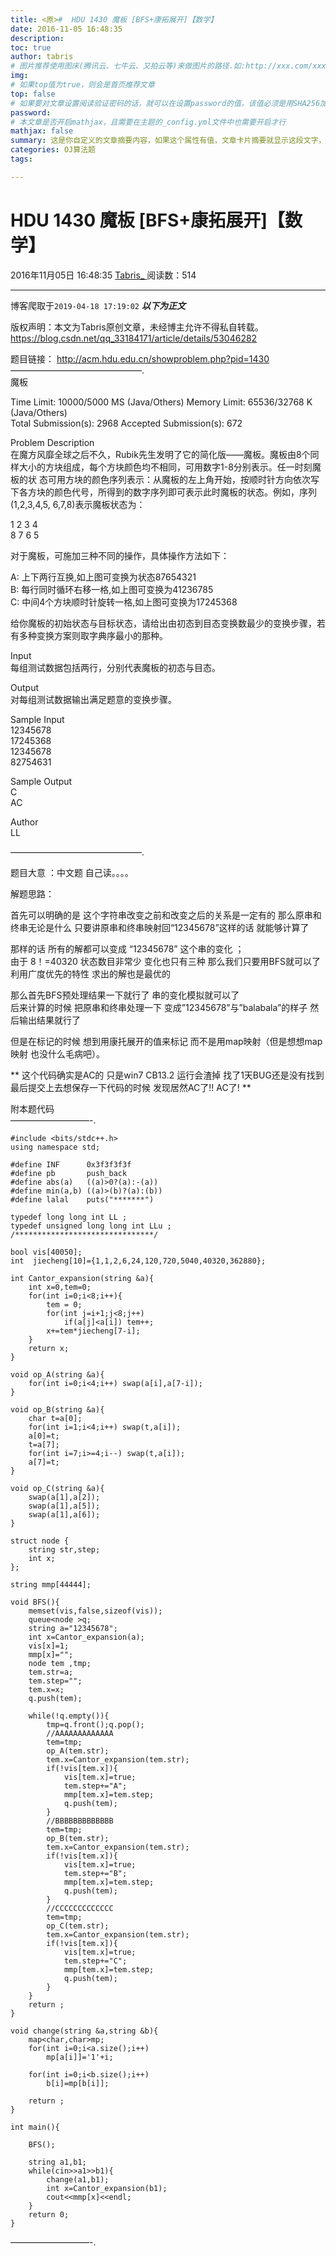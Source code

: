 ```yaml
---
title: <原>#  HDU 1430 魔板 [BFS+康拓展开]【数学】
date: 2016-11-05 16:48:35
description:
toc: true
author: tabris
# 图片推荐使用图床(腾讯云、七牛云、又拍云等)来做图片的路径.如:http://xxx.com/xxx.jpg
img: 
# 如果top值为true，则会是首页推荐文章
top: false
# 如果要对文章设置阅读验证密码的话，就可以在设置password的值，该值必须是用SHA256加密后的密码，防止被他人识破
password: 
# 本文章是否开启mathjax，且需要在主题的_config.yml文件中也需要开启才行
mathjax: false
summary: 这是你自定义的文章摘要内容，如果这个属性有值，文章卡片摘要就显示这段文字，否则程序会自动截取文章的部分内容作为摘要
categories: OJ算法题
tags:

---
```





#  HDU 1430 魔板 [BFS+康拓展开]【数学】

2016年11月05日 16:48:35  [ Tabris_ ](https://me.csdn.net/qq_33184171) 阅读数：514


--- 
 博客爬取于`2019-04-18 17:19:02`
***以下为正文***

版权声明：本文为Tabris原创文章，未经博主允许不得私自转载。
https://blog.csdn.net/qq_33184171/article/details/53046282

题目链接： [ http://acm.hdu.edu.cn/showproblem.php?pid=1430
](http://acm.hdu.edu.cn/showproblem.php?pid=1430)  
———————————————.  
魔板

Time Limit: 10000/5000 MS (Java/Others) Memory Limit: 65536/32768 K
(Java/Others)  
Total Submission(s): 2968 Accepted Submission(s): 672

Problem Description  
在魔方风靡全球之后不久，Rubik先生发明了它的简化版——魔板。魔板由8个同样大小的方块组成，每个方块颜色均不相同，可用数字1-8分别表示。任一时刻魔板的状
态可用方块的颜色序列表示：从魔板的左上角开始，按顺时针方向依次写下各方块的颜色代号，所得到的数字序列即可表示此时魔板的状态。例如，序列(1,2,3,4,5,
6,7,8)表示魔板状态为：

1 2 3 4  
8 7 6 5

对于魔板，可施加三种不同的操作，具体操作方法如下：

A: 上下两行互换,如上图可变换为状态87654321  
B: 每行同时循环右移一格,如上图可变换为41236785  
C: 中间4个方块顺时针旋转一格,如上图可变换为17245368

给你魔板的初始状态与目标状态，请给出由初态到目态变换数最少的变换步骤，若有多种变换方案则取字典序最小的那种。

Input  
每组测试数据包括两行，分别代表魔板的初态与目态。

Output  
对每组测试数据输出满足题意的变换步骤。

Sample Input  
12345678  
17245368  
12345678  
82754631

Sample Output  
C  
AC

Author  
LL

———————————————.

题目大意 ：中文题 自己读。。。。

解题思路：

首先可以明确的是 这个字符串改变之前和改变之后的关系是一定有的 那么原串和终串无论是什么 只要讲原串和终串映射回“12345678”这样的话 就能够计算了

那样的话 所有的解都可以变成 “12345678” 这个串的变化 ；  
由于 8！=40320 状态数目非常少 变化也只有三种 那么我们只要用BFS就可以了 利用广度优先的特性 求出的解也是最优的

那么首先BFS预处理结果一下就行了 串的变化模拟就可以了  
后来计算的时候 把原串和终串处理一下 变成”12345678”与”balabala”的样子 然后输出结果就行了

但是在标记的时候 想到用康托展开的值来标记 而不是用map映射（但是想想map映射 也没什么毛病吧）。

** 这个代码确实是AC的 只是win7 CB13.2 运行会渣掉 找了1天BUG还是没有找到 最后提交上去想保存一下代码的时候 发现居然AC了!! AC了! **

附本题代码  
—————————-.

    
    
    #include <bits/stdc++.h>
    using namespace std;
    
    #define INF      0x3f3f3f3f
    #define pb       push_back
    #define abs(a)   ((a)>0?(a):-(a))
    #define min(a,b) ((a)>(b)?(a):(b))
    #define lalal    puts("*******")
    
    typedef long long int LL ;
    typedef unsigned long long int LLu ;
    /*******************************/
    
    bool vis[40050];
    int  jiecheng[10]={1,1,2,6,24,120,720,5040,40320,362880};
    
    int Cantor_expansion(string &a){
        int x=0,tem=0;
        for(int i=0;i<8;i++){
            tem = 0;
            for(int j=i+1;j<8;j++)
                if(a[j]<a[i]) tem++;
            x+=tem*jiecheng[7-i];
        }
        return x;
    }
    
    void op_A(string &a){
        for(int i=0;i<4;i++) swap(a[i],a[7-i]);
    }
    
    void op_B(string &a){
        char t=a[0];
        for(int i=1;i<4;i++) swap(t,a[i]);
        a[0]=t;
        t=a[7];
        for(int i=7;i>=4;i--) swap(t,a[i]);
        a[7]=t;
    }
    
    void op_C(string &a){
        swap(a[1],a[2]);
        swap(a[1],a[5]);
        swap(a[1],a[6]);
    }
    
    struct node {
        string str,step;
        int x;
    };
    
    string mmp[44444];
    
    void BFS(){
        memset(vis,false,sizeof(vis));
        queue<node >q;
        string a="12345678";
        int x=Cantor_expansion(a);
        vis[x]=1;
        mmp[x]="";
        node tem ,tmp;
        tem.str=a;
        tem.step="";
        tem.x=x;
        q.push(tem);
    
        while(!q.empty()){
            tmp=q.front();q.pop();
            //AAAAAAAAAAAAA
            tem=tmp;
            op_A(tem.str);
            tem.x=Cantor_expansion(tem.str);
            if(!vis[tem.x]){
                vis[tem.x]=true;
                tem.step+="A";
                mmp[tem.x]=tem.step;
                q.push(tem);
            }
            //BBBBBBBBBBBBB
            tem=tmp;
            op_B(tem.str);
            tem.x=Cantor_expansion(tem.str);
            if(!vis[tem.x]){
                vis[tem.x]=true;
                tem.step+="B";
                mmp[tem.x]=tem.step;
                q.push(tem);
            }
            //CCCCCCCCCCCCC
            tem=tmp;
            op_C(tem.str);
            tem.x=Cantor_expansion(tem.str);
            if(!vis[tem.x]){
                vis[tem.x]=true;
                tem.step+="C";
                mmp[tem.x]=tem.step;
                q.push(tem);
            }
        }
        return ;
    }
    
    void change(string &a,string &b){
        map<char,char>mp;
        for(int i=0;i<a.size();i++)
            mp[a[i]]='1'+i;
    
        for(int i=0;i<b.size();i++)
            b[i]=mp[b[i]];
    
        return ;
    }
    
    int main(){
    
        BFS();
    
        string a1,b1;
        while(cin>>a1>>b1){
            change(a1,b1);
            int x=Cantor_expansion(b1);
            cout<<mmp[x]<<endl;
        }
        return 0;
    }
    

—————————-.


